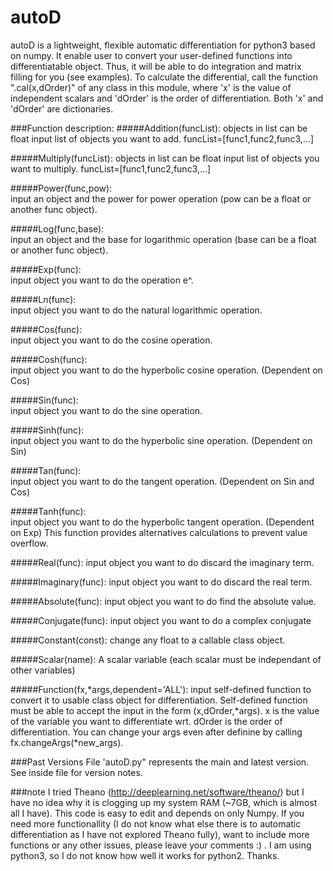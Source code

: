 # autoD
autoD is a lightweight, flexible automatic differentiation for python3 based on numpy. It enable user to convert your user-defined functions into differentiatable object. Thus, it will be able to do integration and matrix filling for you (see examples). To calculate the differential, call the function ".cal(x,dOrder)" of any class in this module, where 'x' is the value of independent scalars and 'dOrder' is the order of differentiation. Both 'x' and 'dOrder' are dictionaries.

###Function description:
#####Addition(funcList): objects in list can be float
input list of objects you want to add. funcList=[func1,func2,func3,...]

#####Multiply(funcList): objects in list can be float
input list of objects you want to multiply. funcList=[func1,func2,func3,...]

#####Power(func,pow):    
input an object and the power for power operation (pow can be a float or another func object).

#####Log(func,base):     
input an object and the base for logarithmic operation (base can be a float or another func object).

#####Exp(func):          
input object you want to do the operation e^.

#####Ln(func):           
input object you want to do the natural logarithmic operation.

#####Cos(func):          
input object you want to do the cosine operation.

#####Cosh(func):          
input object you want to do the hyperbolic cosine operation. (Dependent on Cos)

#####Sin(func):          
input object you want to do the sine operation.

#####Sinh(func):          
input object you want to do the hyperbolic sine operation. (Dependent on Sin)

#####Tan(func):          
input object you want to do the tangent operation. (Dependent on Sin and Cos)

#####Tanh(func):          
input object you want to do the hyperbolic tangent operation. (Dependent on Exp)
This function provides alternatives calculations to prevent value overflow.

#####Real(func):
input object you want to do discard the imaginary term.

#####Imaginary(func):
input object you want to do discard the real term.

#####Absolute(func):
input object you want to do find the absolute value.

#####Conjugate(func):
input object you want to do a complex conjugate

#####Constant(const):
change any float to a callable class object.

#####Scalar(name):
A scalar variable (each scalar must be independant of other variables)

#####Function(fx,*args,dependent='ALL'): 
input self-defined function to convert it to usable class object for differentiation.
Self-defined function must be able to accept the input in the form (x,dOrder,*args).
x is the value of the variable you want to differentiate wrt.
dOrder is the order of differentiation.
You can change your args even after definine by calling fx.changeArgs(*new_args).

###Past Versions
File 'autoD.py" represents the main and latest version. See inside file for version notes.

###note
I tried Theano (http://deeplearning.net/software/theano/) but I have no idea why it is clogging up my system RAM (~7GB, which is almost all I have). This code is easy to edit and depends on only Numpy. If you need more functionallity (I do not know what else there is to automatic differentiation as I have not explored Theano fully), want to include more functions or any other issues, please leave your comments :) . I am using python3, so I do not know how well it works for python2. Thanks.
